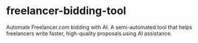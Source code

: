 # freelancer-bidding-tool
Automate Freelancer.com bidding with AI. A semi-automated tool that helps freelancers write faster, high-quality proposals using AI assistance.
